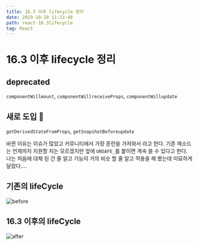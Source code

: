 ```yaml
---
title: 16.3 이후 lifecycle 정리
date: 2019-10-28 11:23:48
path: react-16.3lifecycle
tag: React
---
```


# 16.3 이후 lifecycle 정리

## deprecated

`componentWillmount`, `componentWillreceiveProps`, `componentWillupdate`

## 새로 도입 🎉

`getDerivedStateFromProps`, `getSnapshotBeforeupdate`

바뀐 이유는 이슈가 많았고 커뮤니티에서 가장 혼란을 가져와서 라고 한다.
기존 메소드는 언제까지 지원할 지는 모르겠지만 앞에 `UNSAFE_`를 붙이면 계속 쓸 수 있다고 한다.
나는 처음에 대체 된 건 줄 알고 기능이 거의 비슷 할 줄 알고 적용을 해 봤는데 미묘하게 달랐다....

## 기존의 lifeCycle

![before](/before_lifeCycle.PNG)

## 16.3 이후의 lifeCycle

![after](/after_lifecycle.png)
